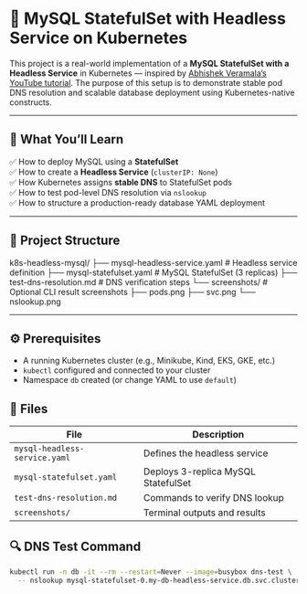 # 🐬 MySQL StatefulSet with Headless Service on Kubernetes

This project is a real-world implementation of a **MySQL StatefulSet with a Headless Service** in Kubernetes — inspired by [Abhishek Veramala’s YouTube tutorial](https://www.youtube.com/watch?v=NOjCunqu3VA). The purpose of this setup is to demonstrate stable pod DNS resolution and scalable database deployment using Kubernetes-native constructs.

---

## 📌 What You’ll Learn

✅ How to deploy MySQL using a **StatefulSet**  
✅ How to create a **Headless Service** (`clusterIP: None`)  
✅ How Kubernetes assigns **stable DNS** to StatefulSet pods  
✅ How to test pod-level DNS resolution via `nslookup`  
✅ How to structure a production-ready database YAML deployment

---

## 📁 Project Structure

k8s-headless-mysql/
├── mysql-headless-service.yaml # Headless service definition
├── mysql-statefulset.yaml # MySQL StatefulSet (3 replicas)
├── test-dns-resolution.md # DNS verification steps
└── screenshots/ # Optional CLI result screenshots
├── pods.png
├── svc.png
└── nslookup.png


---

## ⚙️ Prerequisites

- A running Kubernetes cluster (e.g., Minikube, Kind, EKS, GKE, etc.)
- `kubectl` configured and connected to your cluster
- Namespace `db` created (or change YAML to use `default`)


## 📄 Files

| File                        | Description                          |
|-----------------------------|--------------------------------------|
| `mysql-headless-service.yaml` | Defines the headless service        |
| `mysql-statefulset.yaml`      | Deploys 3-replica MySQL StatefulSet |
| `test-dns-resolution.md`      | Commands to verify DNS lookup       |
| `screenshots/`                | Terminal outputs and results        |

## 🔍 DNS Test Command

```bash
kubectl run -n db -it --rm --restart=Never --image=busybox dns-test \
  -- nslookup mysql-statefulset-0.my-db-headless-service.db.svc.cluster.local
